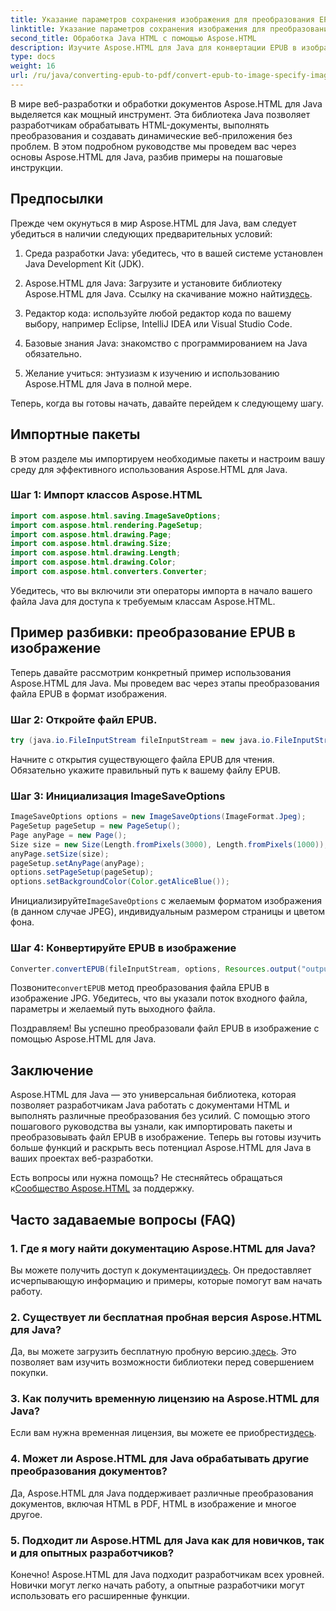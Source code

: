 ```yaml
---
title: Указание параметров сохранения изображения для преобразования EPUB в изображение
linktitle: Указание параметров сохранения изображения для преобразования EPUB в изображение
second_title: Обработка Java HTML с помощью Aspose.HTML
description: Изучите Aspose.HTML для Java для конвертации EPUB в изображение и многое другое. Изучите наше пошаговое руководство. #JavaDevelopment #WebDevelopment #DocumentConversion
type: docs
weight: 16
url: /ru/java/converting-epub-to-pdf/convert-epub-to-image-specify-image-save-options/
---
```


В мире веб-разработки и обработки документов Aspose.HTML для Java выделяется как мощный инструмент. Эта библиотека Java позволяет разработчикам обрабатывать HTML-документы, выполнять преобразования и создавать динамические веб-приложения без проблем. В этом подробном руководстве мы проведем вас через основы Aspose.HTML для Java, разбив примеры на пошаговые инструкции.

## Предпосылки

Прежде чем окунуться в мир Aspose.HTML для Java, вам следует убедиться в наличии следующих предварительных условий:

1. Среда разработки Java: убедитесь, что в вашей системе установлен Java Development Kit (JDK).

2. Aspose.HTML для Java: Загрузите и установите библиотеку Aspose.HTML для Java. Ссылку на скачивание можно найти[здесь](https://releases.aspose.com/html/java/).

3. Редактор кода: используйте любой редактор кода по вашему выбору, например Eclipse, IntelliJ IDEA или Visual Studio Code.

4. Базовые знания Java: знакомство с программированием на Java обязательно.

5. Желание учиться: энтузиазм к изучению и использованию Aspose.HTML для Java в полной мере.

Теперь, когда вы готовы начать, давайте перейдем к следующему шагу.

## Импортные пакеты

В этом разделе мы импортируем необходимые пакеты и настроим вашу среду для эффективного использования Aspose.HTML для Java. 

### Шаг 1: Импорт классов Aspose.HTML

```java
import com.aspose.html.saving.ImageSaveOptions;
import com.aspose.html.rendering.PageSetup;
import com.aspose.html.drawing.Page;
import com.aspose.html.drawing.Size;
import com.aspose.html.drawing.Length;
import com.aspose.html.drawing.Color;
import com.aspose.html.converters.Converter;
```

Убедитесь, что вы включили эти операторы импорта в начало вашего файла Java для доступа к требуемым классам Aspose.HTML.

## Пример разбивки: преобразование EPUB в изображение

Теперь давайте рассмотрим конкретный пример использования Aspose.HTML для Java. Мы проведем вас через этапы преобразования файла EPUB в формат изображения.

### Шаг 2: Откройте файл EPUB.

```java
try (java.io.FileInputStream fileInputStream = new java.io.FileInputStream(Resources.input("input.epub"))) {
```

Начните с открытия существующего файла EPUB для чтения. Обязательно укажите правильный путь к вашему файлу EPUB.

### Шаг 3: Инициализация ImageSaveOptions

```java
ImageSaveOptions options = new ImageSaveOptions(ImageFormat.Jpeg);
PageSetup pageSetup = new PageSetup();
Page anyPage = new Page();
Size size = new Size(Length.fromPixels(3000), Length.fromPixels(1000));
anyPage.setSize(size);
pageSetup.setAnyPage(anyPage);
options.setPageSetup(pageSetup);
options.setBackgroundColor(Color.getAliceBlue());
```

 Инициализируйте`ImageSaveOptions` с желаемым форматом изображения (в данном случае JPEG), индивидуальным размером страницы и цветом фона.

### Шаг 4: Конвертируйте EPUB в изображение

```java
Converter.convertEPUB(fileInputStream, options, Resources.output("output.jpg"));
```

 Позвоните`convertEPUB` метод преобразования файла EPUB в изображение JPG. Убедитесь, что вы указали поток входного файла, параметры и желаемый путь выходного файла.

Поздравляем! Вы успешно преобразовали файл EPUB в изображение с помощью Aspose.HTML для Java.

## Заключение

Aspose.HTML для Java — это универсальная библиотека, которая позволяет разработчикам Java работать с документами HTML и выполнять различные преобразования без усилий. С помощью этого пошагового руководства вы узнали, как импортировать пакеты и преобразовывать файл EPUB в изображение. Теперь вы готовы изучить больше функций и раскрыть весь потенциал Aspose.HTML для Java в ваших проектах веб-разработки.

 Есть вопросы или нужна помощь? Не стесняйтесь обращаться к[Сообщество Aspose.HTML](https://forum.aspose.com/) за поддержку.

## Часто задаваемые вопросы (FAQ)

### 1. Где я могу найти документацию Aspose.HTML для Java?

 Вы можете получить доступ к документации[здесь](https://reference.aspose.com/html/java/). Он предоставляет исчерпывающую информацию и примеры, которые помогут вам начать работу.

### 2. Существует ли бесплатная пробная версия Aspose.HTML для Java?

 Да, вы можете загрузить бесплатную пробную версию.[здесь](https://releases.aspose.com/). Это позволяет вам изучить возможности библиотеки перед совершением покупки.

### 3. Как получить временную лицензию на Aspose.HTML для Java?

 Если вам нужна временная лицензия, вы можете ее приобрести[здесь](https://purchase.aspose.com/temporary-license/).

### 4. Может ли Aspose.HTML для Java обрабатывать другие преобразования документов?

Да, Aspose.HTML для Java поддерживает различные преобразования документов, включая HTML в PDF, HTML в изображение и многое другое.

### 5. Подходит ли Aspose.HTML для Java как для новичков, так и для опытных разработчиков?

Конечно! Aspose.HTML для Java подходит разработчикам всех уровней. Новички могут легко начать работу, а опытные разработчики могут использовать его расширенные функции.